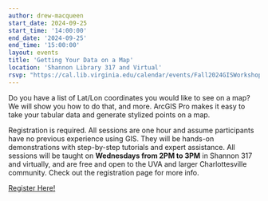 ```yaml
---
author: drew-macqueen
start_date: 2024-09-25
start_time: '14:00:00'
end_date: '2024-09-25'
end_time: '15:00:00'
layout: events
title: 'Getting Your Data on a Map'
location: 'Shannon Library 317 and Virtual'
rsvp: "https://cal.lib.virginia.edu/calendar/events/Fall2024GISWorkshop3"
---
```


Do you have a list of Lat/Lon coordinates you would like to see on a map? We will show you how to do that, and more. ArcGIS Pro makes it easy to take your tabular data and generate stylized points on a map.

Registration is required. All sessions are one hour and assume participants have no previous experience using GIS. They will be hands-on demonstrations with step-by-step tutorials and expert assistance.  All sessions will be taught on **Wednesdays from 2PM to 3PM** in Shannon 317 and virtually, and are free and open to the UVA and larger Charlottesville community. Check out the registration page for more info. 

[Register Here!](https://cal.lib.virginia.edu/calendar/events/Fall2024GISWorkshop3)
